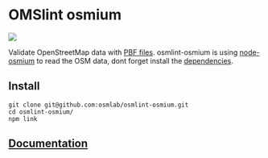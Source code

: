 # OMSlint osmium

![](https://circleci.com/gh/osmlab/osmlint-osmium.png?circle-token=e4229a7582377cb4914b45e6a232441b742eb0ee)

Validate OpenStreetMap data with [PBF files](http://download.geofabrik.de/). osmlint-osmium is using [node-osmium](https://github.com/osmcode/node-osmium) to read the OSM data, dont forget install the [dependencies](https://github.com/osmcode/node-osmium#depends).


## Install

```
git clone git@github.com:osmlab/osmlint-osmium.git
cd osmlint-osmium/
npm link
```

## [Documentation](https://github.com/osmlab/osmlint-osmium/blob/master/doc.md)


